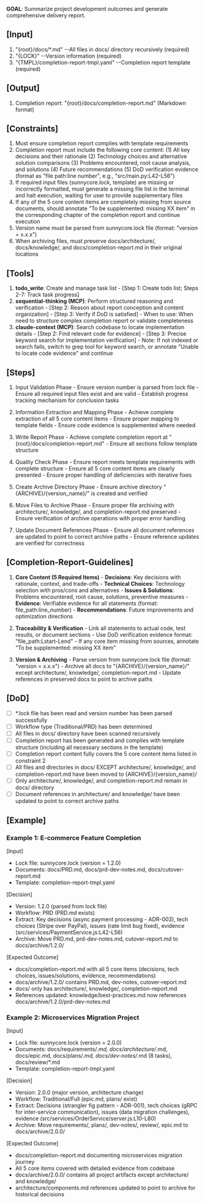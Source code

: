 **GOAL**: Summarize project development outcomes and generate comprehensive delivery report.

## [Input]
  1. "{root}/docs/*.md" --All files in docs/ directory recursively (required)
  2. "{LOCK}" --Version information (required)
  3. "{TMPL}/completion-report-tmpl.yaml" --Completion report template (required)

## [Output]
  1. Completion report: "{root}/docs/completion-report.md" (Markdown format)

## [Constraints]
  1. Must ensure completion report complies with template requirements
  2. Completion report must include the following core content:
    (1) All key decisions and their rationale
    (2) Technology choices and alternative solution comparisons
    (3) Problems encountered, root cause analysis, and solutions
    (4) Future recommendations
    (5) DoD verification evidence (format as "file path:line number", e.g., "src/main.py:L42-L56")
  3. If required input files (sunnycore.lock, template) are missing or incorrectly formatted, must generate a missing file list in the terminal and halt execution, waiting for user to provide supplementary files
  4. If any of the 5 core content items are completely missing from source documents, should annotate "To be supplemented: missing XX item" in the corresponding chapter of the completion report and continue execution
  5. Version name must be parsed from sunnycore.lock file (format: "version = x.x.x")
  6. When archiving files, must preserve docs/architecture/, docs/knowledge/, and docs/completion-report.md in their original locations

## [Tools]
  1. **todo_write**: Create and manage task list
    - [Step 1: Create todo list; Steps 2-7: Track task progress]
  2. **sequential-thinking (MCP)**: Perform structured reasoning and verification
    - [Step 2: Reason about report conception and content organization]
    - [Step 3: Verify if DoD is satisfied]
    - When to use: When need to structure complex completion report or validate completeness
  3. **claude-context (MCP)**: Search codebase to locate implementation details
    - [Step 2: Find relevant code for evidence]
    - [Step 3: Precise keyword search for implementation verification]
    - Note: If not indexed or search fails, switch to grep tool for keyword search, or annotate "Unable to locate code evidence" and continue

## [Steps]
  1. Input Validation Phase
    - Ensure version number is parsed from lock file
    - Ensure all required input files exist and are valid
    - Establish progress tracking mechanism for conclusion tasks

  2. Information Extraction and Mapping Phase
    - Achieve complete extraction of all 5 core content items
    - Ensure proper mapping to template fields
    - Ensure code evidence is supplemented where needed

  3. Write Report Phase
    - Achieve complete completion report at "{root}/docs/completion-report.md"
    - Ensure all sections follow template structure

  4. Quality Check Phase
    - Ensure report meets template requirements with complete structure
    - Ensure all 5 core content items are clearly presented
    - Ensure proper handling of deficiencies with iterative fixes

  5. Create Archive Directory Phase
    - Ensure archive directory "{ARCHIVE}/{version_name}/" is created and verified

  6. Move Files to Archive Phase
    - Ensure proper file archiving with architecture/, knowledge/, and completion-report.md preserved
    - Ensure verification of archive operations with proper error handling

  7. Update Document References Phase
    - Ensure all document references are updated to point to correct archive paths
    - Ensure reference updates are verified for correctness

## [Completion-Report-Guidelines]
  1. **Core Content (5 Required Items)**
    - **Decisions**: Key decisions with rationale, context, and trade-offs
    - **Technical Choices**: Technology selection with pros/cons and alternatives
    - **Issues & Solutions**: Problems encountered, root cause, solutions, preventive measures
    - **Evidence**: Verifiable evidence for all statements (format: file_path:line_number)
    - **Recommendations**: Future improvements and optimization directions
  
  2. **Traceability & Verification**
    - Link all statements to actual code, test results, or document sections
    - Use DoD verification evidence format: "file_path:Lstart-Lend"
    - If any core item missing from sources, annotate "To be supplemented: missing XX item"
  
  3. **Version & Archiving**
    - Parse version from sunnycore.lock file (format: "version = x.x.x")
    - Archive all docs to "{ARCHIVE}/{version_name}/" except architecture/, knowledge/, completion-report.md
    - Update references in preserved docs to point to archive paths

## [DoD]
  - [ ] *.lock file has been read and version number has been parsed successfully
  - [ ] Workflow type (Traditional/PRD) has been determined
  - [ ] All files in docs/ directory have been scanned recursively
  - [ ] Completion report has been generated and complies with template structure (including all necessary sections in the template)
  - [ ] Completion report content fully covers the 5 core content items listed in constraint 2
  - [ ] All files and directories in docs/ EXCEPT architecture/, knowledge/, and completion-report.md have been moved to {ARCHIVE}/{version_name}/
  - [ ] Only architecture/, knowledge/, and completion-report.md remain in docs/ directory
  - [ ] Document references in architecture/ and knowledge/ have been updated to point to correct archive paths

## [Example]

### Example 1: E-commerce Feature Completion
[Input]
- Lock file: sunnycore.lock (version = 1.2.0)
- Documents: docs/PRD.md, docs/prd-dev-notes.md, docs/cutover-report.md
- Template: completion-report-tmpl.yaml

[Decision]
- Version: 1.2.0 (parsed from lock file)
- Workflow: PRD (PRD.md exists)
- Extract: Key decisions (async payment processing - ADR-003), tech choices (Stripe over PayPal), issues (rate limit bug fixed), evidence (src/services/PaymentService.js:L42-L56)
- Archive: Move PRD.md, prd-dev-notes.md, cutover-report.md to docs/archive/1.2.0/

[Expected Outcome]
- docs/completion-report.md with all 5 core items (decisions, tech choices, issues/solutions, evidence, recommendations)
- docs/archive/1.2.0/ contains PRD.md, dev-notes, cutover-report.md
- docs/ only has architecture/, knowledge/, completion-report.md
- References updated: knowledge/best-practices.md now references docs/archive/1.2.0/prd-dev-notes.md

### Example 2: Microservices Migration Project
[Input]
- Lock file: sunnycore.lock (version = 2.0.0)
- Documents: docs/requirements/*.md, docs/architecture/*.md, docs/epic.md, docs/plans/*.md, docs/dev-notes/*.md (8 tasks), docs/review/*.md
- Template: completion-report-tmpl.yaml

[Decision]
- Version: 2.0.0 (major version, architecture change)
- Workflow: Traditional/Full (epic.md, plans/ exist)
- Extract: Decisions (strangler fig pattern - ADR-001), tech choices (gRPC for inter-service communication), issues (data migration challenges), evidence (src/services/OrderService/server.js:L10-L80)
- Archive: Move requirements/, plans/, dev-notes/, review/, epic.md to docs/archive/2.0.0/

[Expected Outcome]
- docs/completion-report.md documenting microservices migration journey
- All 5 core items covered with detailed evidence from codebase
- docs/archive/2.0.0/ contains all project artifacts except architecture/ and knowledge/
- architecture/components.md references updated to point to archive for historical decisions
